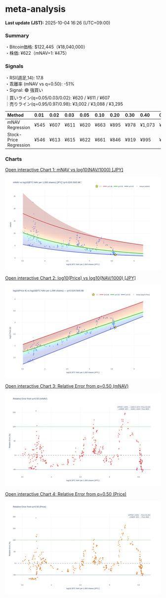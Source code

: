 # meta-analysis


<!--REPORT:START-->
**Last update (JST):** 2025-10-04 16:26 (UTC+09:00)

### Summary
・Bitcoin価格: $122,445（¥18,040,000）  
・株価: ¥622（mNAV=1: ¥475）

### Signals
・RSI(週足,14): 17.8  
・乖離率 (mNAV vs q=0.50): -51%  
・Signal: 🟣 強買い  
｜買いライン(q=0.05/0.03/0.02): ¥620 / ¥611 / ¥607  
｜売りライン(q=0.95/0.97/0.98): ¥3,002 / ¥3,088 / ¥3,295

| Method                 | 0.01   | 0.02   | 0.03   | 0.05   | 0.10   | 0.20   | 0.30   | 0.40   | 0.50   | 0.60   | 0.70   | 0.80   | 0.90   | 0.95   | 0.97   | 0.98   | 0.99   |
|:-----------------------|:-------|:-------|:-------|:-------|:-------|:-------|:-------|:-------|:-------|:-------|:-------|:-------|:-------|:-------|:-------|:-------|:-------|
| mNAV Regression        | ¥545   | ¥607   | ¥611   | ¥620   | ¥663   | ¥895   | ¥978   | ¥1,073 | ¥1,267 | ¥1,455 | ¥1,574 | ¥2,001 | ¥2,696 | ¥3,002 | ¥3,088 | ¥3,295 | ¥3,251 |
| Stock-Price Regression | ¥546   | ¥613   | ¥615   | ¥622   | ¥661   | ¥846   | ¥919   | ¥995   | ¥1,127 | ¥1,266 | ¥1,464 | ¥1,907 | ¥2,436 | ¥2,750 | ¥2,693 | ¥2,934 | ¥2,947 |

### Charts
[Open interactive Chart 1: mNAV vs log10(NAV/1000) [JPY]](https://tkzm240.github.io/meta-analysis/fig1.html)

![fig1](assets/fig1.png)

[Open interactive Chart 2: log10(Price) vs log10(NAV/1000) [JPY]](https://tkzm240.github.io/meta-analysis/fig2.html)

![fig2](assets/fig2.png)

[Open interactive Chart 3: Relative Error from q=0.50 (mNAV)](https://tkzm240.github.io/meta-analysis/fig3.html)

![fig3](assets/fig3.png)

[Open interactive Chart 4: Relative Error from q=0.50 (Price)](https://tkzm240.github.io/meta-analysis/fig4.html)

![fig4](assets/fig4.png)
<!--REPORT:END-->
